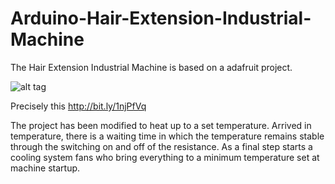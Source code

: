 Arduino-Hair-Extension-Industrial-Machine
=========================================

The Hair Extension Industrial Machine is based on a adafruit project.

![alt tag](http://80.240.135.37/marcoferraioli.com/public_html/images/port_2.jpg)

Precisely this http://bit.ly/1njPfVq

The project has been modified to heat up to a set temperature. Arrived in temperature, there is a waiting time in which the temperature remains stable through the switching on and off of the resistance. As a final step starts a cooling system fans who bring everything to a minimum temperature set at machine startup.
